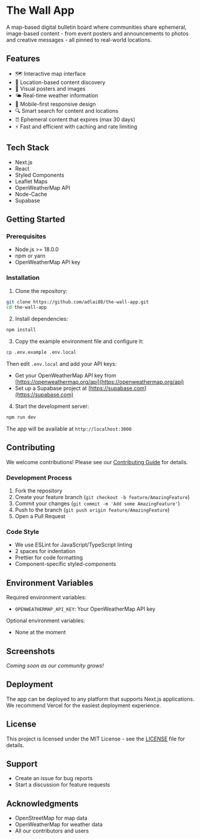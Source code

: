 # The Wall App

A map-based digital bulletin board where communities share ephemeral, image-based content - from event posters and announcements to photos and creative messages - all pinned to real-world locations.

## Features

- 🗺️ Interactive map interface
- 📍 Location-based content discovery
- 🎨 Visual posters and images
- 🌤️ Real-time weather information
- 📱 Mobile-first responsive design
- 🔍 Smart search for content and locations
- ⏰ Ephemeral content that expires (max 30 days)
- ⚡ Fast and efficient with caching and rate limiting

## Tech Stack

- Next.js
- React
- Styled Components
- Leaflet Maps
- OpenWeatherMap API
- Node-Cache
- Supabase

## Getting Started

### Prerequisites

- Node.js >= 18.0.0
- npm or yarn
- OpenWeatherMap API key

### Installation

1. Clone the repository:
```bash
git clone https://github.com/adlai88/the-wall-app.git
cd the-wall-app
```

2. Install dependencies:
```bash
npm install
```

3. Copy the example environment file and configure it:
```bash
cp .env.example .env.local
```

Then edit `.env.local` and add your API keys:
- Get your OpenWeatherMap API key from [https://openweathermap.org/api](https://openweathermap.org/api)
- Set up a Supabase project at [https://supabase.com](https://supabase.com)

4. Start the development server:
```bash
npm run dev
```

The app will be available at `http://localhost:3000`

## Contributing

We welcome contributions! Please see our [Contributing Guide](CONTRIBUTING.md) for details.

### Development Process

1. Fork the repository
2. Create your feature branch (`git checkout -b feature/AmazingFeature`)
3. Commit your changes (`git commit -m 'Add some AmazingFeature'`)
4. Push to the branch (`git push origin feature/AmazingFeature`)
5. Open a Pull Request

### Code Style

- We use ESLint for JavaScript/TypeScript linting
- 2 spaces for indentation
- Prettier for code formatting
- Component-specific styled-components

## Environment Variables

Required environment variables:
- `OPENWEATHERMAP_API_KEY`: Your OpenWeatherMap API key

Optional environment variables:
- None at the moment

## Screenshots

_Coming soon as our community grows!_

## Deployment

The app can be deployed to any platform that supports Next.js applications. We recommend Vercel for the easiest deployment experience.

## License

This project is licensed under the MIT License - see the [LICENSE](LICENSE) file for details.

## Support

- Create an issue for bug reports
- Start a discussion for feature requests

## Acknowledgments

- OpenStreetMap for map data
- OpenWeatherMap for weather data
- All our contributors and users